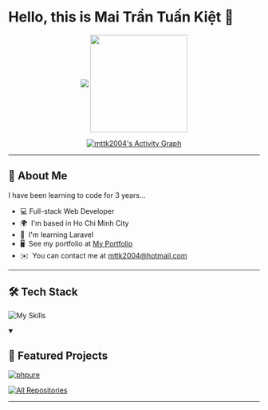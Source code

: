 Hello, this is Mai Trần Tuấn Kiệt 👋
==========================================================================================================================================


<div align="center">
<p align="center">
    <img align="center" src="https://github-readme-stats.vercel.app/api?username=mttk2004&show_icons=true&theme=dracula&hide_border=true&title_color=98D6F3&amp&icon_color=98D6F3&amp&text_color=ccc&amp&bg_color=1D252A&count_private=true&include_all_commits=true"/>
    <img align="center" height="195px" src="https://github-readme-stats.vercel.app/api/top-langs/?username=mttk2004&text_color=ccc&bg_color=1D252A&title_color=98D6F3&langs_count=15&layout=compact&hide_border=true" />
</p>

<a href="https://github.com/ashutosh00710/github-readme-activity-graph">
  <img alt="mttk2004's Activity Graph" src="https://github-readme-activity-graph.vercel.app/graph?username=mttk2004&bg_color=1D252A&color=98D6F3&line=999&point=98D6F3&hide_border=true" />
</a>
</div>

-------------

## 🚀 About Me

I have been learning to code for 3 years...

* 💻  Full-stack Web Developer
* 🌍  I'm based in Ho Chi Minh City
* 🧠  I'm learning Laravel
* 🖥️  See my portfolio at [My Portfolio](http://myapp.com)
* ✉️  You can contact me at [mttk2004@hotmail.com](mailto:mttk2004@hotmail.com)

-------------

## 🛠️ Tech Stack

![My Skills](https://skillicons.dev/icons?i=html,css,js,ts,php,java,react,laravel,spring,mysql,postgresql,git)

<details open>
  <summary><h2>📘 Featured Projects</h2></summary>
  <p align="left">
    <a href="https://github.com/mttk2004/phpure">
      <img src="https://github-readme-stats.vercel.app/api/pin/?username=mttk2004&repo=phpure&bg_color=1D252A&title_color=98D6F3&text_color=ccc&icon_color=98D6F3&hide_border=true&show_owner=true&description_lines_count=2" alt="phpure">
    </a>
  </p>

  <a href="https://github.com/mttk2004?tab=repositories&sort=stargazers">
    <img alt="All Repositories" title="All Repositories" src="https://custom-icon-badges.demolab.com/badge/-Click%20Here%20For%20All%20My%20Repos-000000?style=for-the-badge&logoColor=98D6F3&color=1D252A&logo=repo"/>
  </a>
</details>


-------------
